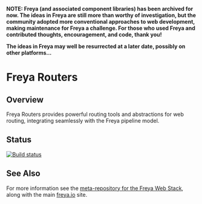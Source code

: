 **NOTE: Freya (and associated component libraries) has been archived for now. The ideas in Freya are still more than worthy of investigation, but the community adopted more conventional approaches to web development, making maintenance for Freya a challenge. For those who used Freya and contributed thoughts, encouragement, and code, thank you!**

**The ideas in Freya may well be resurrected at a later date, possibly on other platforms...** 

# Freya Routers

## Overview

Freya Routers provides powerful routing tools and abstractions for web routing, integrating seamlessly with the Freya pipeline model.

## Status

[![Build status](https://ci.appveyor.com/api/projects/status/fl9l4gq26iadf9re/branch/master?svg=true)](https://ci.appveyor.com/project/xyncro/freya-routers/branch/master)

## See Also

For more information see the [meta-repository for the Freya Web Stack](https://github.com/xyncro/freya), along with the main [freya.io](https://freya.io) site.
